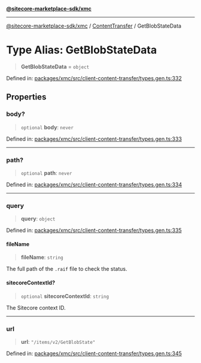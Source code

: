 [**@sitecore-marketplace-sdk/xmc**](../../../../README.md)

***

[@sitecore-marketplace-sdk/xmc](../../../../README.md) / [ContentTransfer](../README.md) / GetBlobStateData

# Type Alias: GetBlobStateData

> **GetBlobStateData** = `object`

Defined in: [packages/xmc/src/client-content-transfer/types.gen.ts:332](https://github.com/Sitecore/marketplace-sdk/blob/047115917e8843232ba2a4ba284b67585698b1c5/packages/xmc/src/client-content-transfer/types.gen.ts#L332)

## Properties

### body?

> `optional` **body**: `never`

Defined in: [packages/xmc/src/client-content-transfer/types.gen.ts:333](https://github.com/Sitecore/marketplace-sdk/blob/047115917e8843232ba2a4ba284b67585698b1c5/packages/xmc/src/client-content-transfer/types.gen.ts#L333)

***

### path?

> `optional` **path**: `never`

Defined in: [packages/xmc/src/client-content-transfer/types.gen.ts:334](https://github.com/Sitecore/marketplace-sdk/blob/047115917e8843232ba2a4ba284b67585698b1c5/packages/xmc/src/client-content-transfer/types.gen.ts#L334)

***

### query

> **query**: `object`

Defined in: [packages/xmc/src/client-content-transfer/types.gen.ts:335](https://github.com/Sitecore/marketplace-sdk/blob/047115917e8843232ba2a4ba284b67585698b1c5/packages/xmc/src/client-content-transfer/types.gen.ts#L335)

#### fileName

> **fileName**: `string`

The full path of the `.raif` file to check the status.

#### sitecoreContextId?

> `optional` **sitecoreContextId**: `string`

The Sitecore context ID.

***

### url

> **url**: `"/items/v2/GetBlobState"`

Defined in: [packages/xmc/src/client-content-transfer/types.gen.ts:345](https://github.com/Sitecore/marketplace-sdk/blob/047115917e8843232ba2a4ba284b67585698b1c5/packages/xmc/src/client-content-transfer/types.gen.ts#L345)
